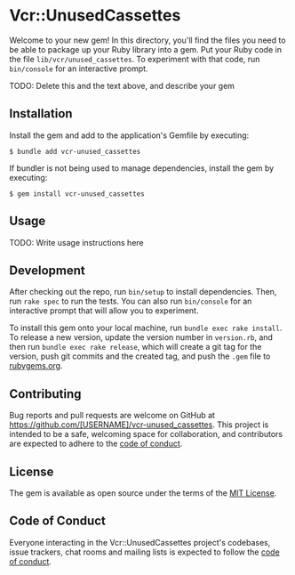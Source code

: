 # Vcr::UnusedCassettes

Welcome to your new gem! In this directory, you'll find the files you need to be able to package up your Ruby library into a gem. Put your Ruby code in the file `lib/vcr/unused_cassettes`. To experiment with that code, run `bin/console` for an interactive prompt.

TODO: Delete this and the text above, and describe your gem

## Installation

Install the gem and add to the application's Gemfile by executing:

    $ bundle add vcr-unused_cassettes

If bundler is not being used to manage dependencies, install the gem by executing:

    $ gem install vcr-unused_cassettes

## Usage

TODO: Write usage instructions here

## Development

After checking out the repo, run `bin/setup` to install dependencies. Then, run `rake spec` to run the tests. You can also run `bin/console` for an interactive prompt that will allow you to experiment.

To install this gem onto your local machine, run `bundle exec rake install`. To release a new version, update the version number in `version.rb`, and then run `bundle exec rake release`, which will create a git tag for the version, push git commits and the created tag, and push the `.gem` file to [rubygems.org](https://rubygems.org).

## Contributing

Bug reports and pull requests are welcome on GitHub at https://github.com/[USERNAME]/vcr-unused_cassettes. This project is intended to be a safe, welcoming space for collaboration, and contributors are expected to adhere to the [code of conduct](https://github.com/[USERNAME]/vcr-unused_cassettes/blob/master/CODE_OF_CONDUCT.md).

## License

The gem is available as open source under the terms of the [MIT License](https://opensource.org/licenses/MIT).

## Code of Conduct

Everyone interacting in the Vcr::UnusedCassettes project's codebases, issue trackers, chat rooms and mailing lists is expected to follow the [code of conduct](https://github.com/[USERNAME]/vcr-unused_cassettes/blob/master/CODE_OF_CONDUCT.md).
